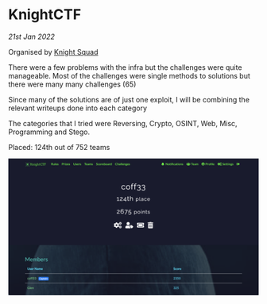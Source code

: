# KnightCTF

<em>21st Jan 2022 </em>

Organised by [Knight Squad](https://knightsquad.org/)

There were a few problems with the infra but the challenges were quite manageable. Most of the challenges were single methods to solutions but there were many many challenges (65)

Since many of the solutions are of just one exploit, I will be combining the relevant writeups done into each category

The categories that I tried were Reversing, Crypto, OSINT, Web, Misc, Programming and Stego.

Placed: 124th out of 752 teams

![score](./images/score.png)
